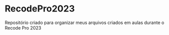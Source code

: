# RecodePro2023
 Repositório criado para organizar meus arquivos criados em aulas durante o Recode Pro 2023
